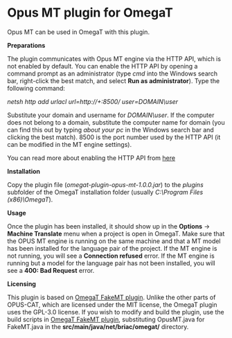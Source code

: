 Opus MT plugin for OmegaT
=========================

Opus MT can be used in OmegaT with this plugin.

**Preparations**

The plugin communicates with Opus MT engine via the HTTP API, which is not enabled by default. You can enable the HTTP API by opening a command prompt as an administrator (type _cmd_ into the Windows search bar, right-click the best match, and select **Run as administrator**). Type the following command:

_netsh http add urlacl url=http://+:8500/ user=DOMAIN\user_

Substitute your domain and username for _DOMAIN\user_. If the computer does not belong to a domain, substitute the computer name for domain (you can find this out by typing _about your pc_ in the Windows search bar and clicking the best match). 8500 is the port number used by the HTTP API (it can be modified in the MT engine settings).

You can read more about enabling the HTTP API from [here](https://github.com/Helsinki-NLP/OPUS-CAT#using-the-http-api-for-integrations)

**Installation**

Copy the plugin file (_omegat-plugin-opus-mt-1.0.0.jar_) to the *plugins* subfolder of the OmegaT installation folder (usually _C:\Program Files (x86)\OmegaT_).

**Usage**

Once the plugin has been installed, it should show up in the **Options** -> **Machine Translate** menu when a project is open in OmegaT. Make sure that the OPUS MT engine is running on the same machine and that a MT model has been installed for the language pair of the project. If the MT engine is not running, you will see a **Connection refused** error. If the MT engine is running but a model for the language pair has not been installed, you will see a **400: Bad Request** error.

**Licensing**

This plugin is based on [OmegaT FakeMT plugin](https://github.com/briacp/omegat-plugin-fake-mt). Unlike the other parts of OPUS-CAT, which are licensed under the MIT license, the OmegaT plugin uses the GPL-3.0 license. If you wish to modify and build the plugin, use the build scripts in [OmegaT FakeMT plugin](https://github.com/briacp/omegat-plugin-fake-mt), substituting OpusMT.java for FakeMT.java in the **src/main/java/net/briac/omegat/** directory.
